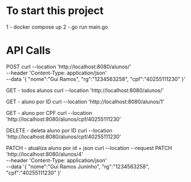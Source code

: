 # To start this project
1 - docker compose up
2 - go run main.go 


# API Calls

POST
curl --location 'http://localhost:8080/alunos/' \
--header 'Content-Type: application/json' \
--data '{
    "nome":"Gui Ramos",
    "rg":"1234563258",
    "cpf":"40255111230"
}'

GET - todos alunos
curl --location 'http://localhost:8080/alunos/'

GET - aluno por ID
curl --location 'http://localhost:8080/alunos/1'

GET - aluno por CPF
curl --location 'http://localhost:8080/alunos/cpf/40255111230'

DELETE - deleta aluno por ID
curl --location 'http://localhost:8080/alunos/cpf/40255111230'

PATCH - atualiza aluno por id + json
curl --location --request PATCH 'http://localhost:8080/alunos/4' \
--header 'Content-Type: application/json' \
--data '{
    "nome":"Gui Ramos Juninho",
    "rg":"1234563258",
    "cpf":"40255111230"
}'